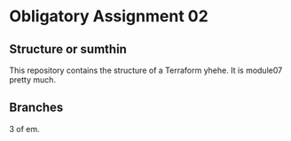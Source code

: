 # Obligatory Assignment 02
## Structure or sumthin
This repository contains the structure of a Terraform yhehe. It is module07 pretty much.

## Branches
3 of em. 